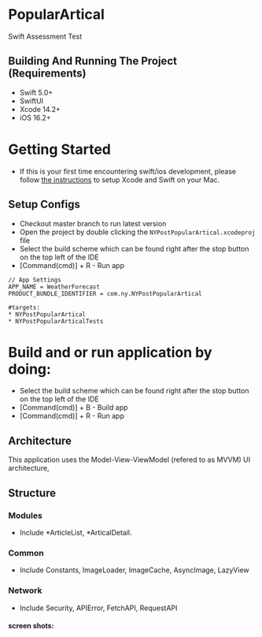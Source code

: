 # PopularArtical
Swift Assessment Test 

## Building And Running The Project (Requirements)
* Swift 5.0+
* SwiftUI
* Xcode 14.2+
* iOS 16.2+

# Getting Started
- If this is your first time encountering swift/ios development, please follow [the instructions](https://developer.apple.com/support/xcode/) to setup Xcode and Swift on your Mac.


## Setup Configs
- Checkout master branch to run latest version
- Open the project by double clicking the `NYPostPopularArtical.xcodeproj` file
- Select the build scheme which can be found right after the stop button on the top left of the IDE
- [Command(cmd)] + R - Run app
```
// App Settings
APP_NAME = WeatherForecast
PRODUCT_BUNDLE_IDENTIFIER = com.ny.NYPostPopularArtical

#targets:
* NYPostPopularArtical
* NYPostPopularArticalTests

```

# Build and or run application by doing:
* Select the build scheme which can be found right after the stop button on the top left of the IDE
* [Command(cmd)] + B - Build app
* [Command(cmd)] + R - Run app

## Architecture
This application uses the Model-View-ViewModel (refered to as MVVM) UI architecture,


## Structure

### Modules
- Include 
	*ArticleList, 
	*ArticalDetail.

### Common
- Include Constants, ImageLoader, ImageCache, AsyncImage, LazyView

### Network
- Include Security, APIError, FetchAPI, RequestAPI

#### screen shots:
